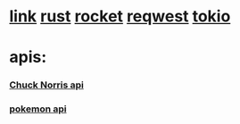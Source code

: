 # [link](http://rust.wiktrek.xyz) [rust](https://www.rust-lang.org/) [rocket](https://rocket.rs/) [reqwest](https://docs.rs/reqwest/latest/reqwest/) [tokio](https://tokio.rs/)

<!-- # https://rust.wikrek.xyz -->

# apis:

### [Chuck Norris api](https://api.chucknorris.io/)

### [pokemon api ](https://pokeapi.co/)
